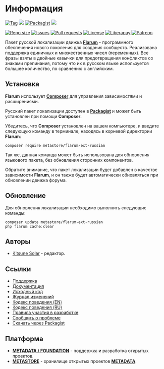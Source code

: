 # Информация

[![Tag](https://img.shields.io/github/tag/factory-04/flarum-l10n-forum.svg?style=flat-square)](https://github.com/factory-04/flarum-l10n-forum/releases)
[![](https://img.shields.io/github/downloads/factory-04/flarum-l10n-forum/total.svg?style=flat-square)](https://github.com/factory-04/flarum-l10n-forum/releases)
[![Packagist](https://img.shields.io/packagist/v/metastore/flarum-l10n-forum.svg?style=flat-square)](https://packagist.org/packages/metastore/flarum-l10n-forum)
[![](https://img.shields.io/packagist/dt/factory-04/flarum-l10n-forum.svg?style=flat-square)](https://packagist.org/packages/metastore/flarum-l10n-forum)

[![Repo size](https://img.shields.io/github/repo-size/factory-04/flarum-l10n-forum.svg?style=flat-square)](https://github.com/factory-04/flarum-l10n-forum)
[![Issues](https://img.shields.io/github/issues-raw/factory-04/flarum-l10n-forum.svg?style=flat-square)](https://github.com/factory-04/flarum-l10n-forum/issues)
[![Pull requests](https://img.shields.io/github/issues-pr-raw/factory-04/flarum-l10n-forum.svg?style=flat-square)](https://github.com/factory-04/flarum-l10n-forum/pulls)
[![License](https://img.shields.io/github/license/factory-04/flarum-l10n-forum.svg?style=flat-square)](LICENSE)
[![Liberapay](https://img.shields.io/badge/liberapay-donate-red.svg?style=flat-square)](https://liberapay.com/metadata/donate)
[![Patreon](https://img.shields.io/badge/patreon-donate-red.svg?style=flat-square)](https://patreon.com/metadata)

Пакет русской локализации движка [**Flarum**](https://flarum.org/) - программного обеспечения нового поколения для создания сообществ. Реализована поддержка единичных и множественных чисел (переменных). Все фразы взяты в двойные кавычки для предотвращения конфликтов со знаками препинания, потому что их в русском языке используется большее количество, по сравнению с английским.

## Установка

**Flarum** использует [**Composer**](https://getcomposer.org/) для управления зависимостями и расширениями.

Русский пакет локализации доступен в [**Packagist**](https://packagist.org/packages/metastore/flarum-ext-russian) и может быть установлен при помощи **Composer**.

Убедитесь, что **Composer** установлен на вашем компьютере, и введите следующую команду в терминале, находясь в корневой директории **Flarum**:

```
composer require metastore/flarum-ext-russian
```

Так же, данная команда может быть использована для обновления языкового пакета, без обновления сторонних компонентов.

Обратите внимание, что пакет локализации будет добавлен в качестве зависимости **Flarum**, и он также будет автоматически обновляться при обновлении движка форума.

## Обновление

Для обновления локализации необходимо выполнить следующие команды:

```
composer update metastore/flarum-ext-russian
php flarum cache:clear
```

## Авторы

- [Kitsune Solar](https://kitsune.solar/) - редактор.

## Ссылки

- [Поддержка](https://webmasters.community/)
- [Документация](https://flarum.webmasters.wiki/)
- [Исходный код](https://github.com/factory-04/flarum-l10n-forum)
- [Журнал изменений](CHANGELOG.md)
- [Кодекс поведения (EN)](CODE_OF_CONDUCT.en.md)
- [Кодекс поведения (RU)](CODE_OF_CONDUCT.ru.md)
- [Правила участия в разработке](CONTRIBUTING.md)
- [Сообщить о проблеме](https://github.com/factory-04/flarum-l10n-forum/issues)
- [Скачать через Packagist](https://packagist.org/packages/metastore/flarum-ext-russian)

## Платформа

- [**METADATA / FOUNDATION**](https://metadata.foundation/) - поддержка и разработка открытых проектов.
- [**METASTORE**](https://metastore.pro/) - хранилище открытых проектов [**METADATA**](https://metadata.foundation/).
